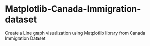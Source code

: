 # Matplotlib-Canada-Immigration-dataset
Create a Line graph visualization using Matplotlib library from Canada Immigration Dataset 
